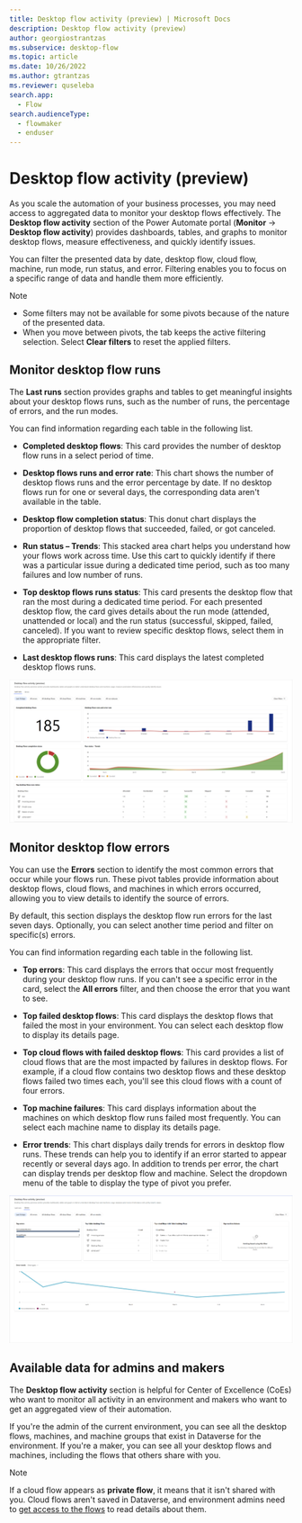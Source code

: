 ```yaml
---
title: Desktop flow activity (preview) | Microsoft Docs
description: Desktop flow activity (preview)
author: georgiostrantzas
ms.subservice: desktop-flow
ms.topic: article
ms.date: 10/26/2022
ms.author: gtrantzas
ms.reviewer: quseleba
search.app: 
  - Flow
search.audienceType: 
  - flowmaker
  - enduser
---
```


# Desktop flow activity (preview)

As you scale the automation of your business processes, you may need access to aggregated data to monitor your desktop flows effectively. The **Desktop flow activity** section of the Power Automate portal (**Monitor** -> **Desktop flow activity**) provides dashboards, tables, and graphs to monitor desktop flows, measure effectiveness, and quickly identify issues.  

You can filter the presented data by date, desktop flow, cloud flow, machine, run mode, run status, and error. Filtering enables you to focus on a specific range of data and handle them more efficiently.

>[!NOTE]
>
>- Some filters may not be available for some pivots because of the nature of the presented data.
>- When you move between pivots, the tab keeps the active filtering selection. Select **Clear filters** to reset the applied filters.

## Monitor desktop flow runs

The **Last runs** section provides graphs and tables to get meaningful insights about your desktop flows runs, such as the number of runs, the percentage of errors, and the run modes.

You can find information regarding each table in the following list.

- **Completed desktop flows**: This card provides the number of desktop flow runs in a select period of time.

- **Desktop flows runs and error rate**:  This chart shows the number of desktop flows runs and the error percentage by date. If no desktop flows run for one or several days, the corresponding data aren't available in the table.

- **Desktop flow completion status**: This donut chart displays the proportion of desktop flows that succeeded, failed, or got canceled.

- **Run status – Trends**: This stacked area chart helps you understand how your flows work across time. Use this cart to quickly identify if there was a particular issue during a dedicated time period, such as too many failures and low number of runs.

- **Top desktop flows runs status**: This card presents the desktop flow that ran the most during a dedicated time period. For each presented desktop flow, the card gives details about the run mode (attended, unattended or local) and the run status (successful, skipped, failed, canceled). If you want to review specific desktop flows, select them in the appropriate filter.

- **Last desktop flows runs**: This card displays the latest completed desktop flows runs.

[![Screenshot of the Last runs section of the Desktop flow activity.](media\desktop-flow-activity\desktop-flow-activity-runs.png "Screenshot of the Last runs section of the Desktop flow activity.")](media\desktop-flow-activity\desktop-flow-activity-runs.png#lightbox)

## Monitor desktop flow errors

You can use the **Errors** section to identify the most common errors that occur while your flows run. These pivot tables provide information about desktop flows, cloud flows, and machines in which errors occurred, allowing you to view details to identify the source of errors.

By default, this section displays the desktop flow run errors for the last seven days. Optionally, you can select another time period and filter on specific(s) errors.

You can find information regarding each table in the following list.

- **Top errors**: This card displays the errors that occur most frequently during your desktop flow runs.  If you can't see a specific error in the card, select the **All errors** filter, and then choose the error that you want to see.

- **Top failed desktop flows**: This card displays the desktop flows that failed the most in your environment. You can select each desktop flow to display its details page.

- **Top cloud flows with failed desktop flows**: This card provides a list of cloud flows that are the most impacted by failures in desktop flows. For example, if a cloud flow contains two desktop flows and these desktop flows failed two times each, you'll see this cloud flows with a count of four errors.  

- **Top machine failures**: This card displays information about the machines on which desktop flow runs failed most frequently. You can select each machine name to display its details page.

- **Error trends**: This chart displays daily trends for errors in desktop flow runs. These trends can help you to identify if an error started to appear recently or several days ago. In addition to trends per error, the chart can display trends per desktop flow and machine. Select the dropdown menu of the table to display the type of pivot you prefer.

[![Screenshot of the Errors section of the Desktop flow activity.](media\desktop-flow-activity\desktop-flow-activity-errors.png "Screenshot of the Errors section of the Desktop flow activity.")](media\desktop-flow-activity\desktop-flow-activity-errors.png#lightbox)

## Available data for admins and makers

The **Desktop flow activity** section is helpful for Center of Excellence (CoEs) who want to monitor all activity in an environment and makers who want to get an aggregated view of their automation.

If you're the admin of the current environment, you can see all the desktop flows, machines, and machine groups that exist in Dataverse for the environment. If you're a maker, you can see all your desktop flows and machines, including the flows that others share with you.

> [!NOTE]
> If a cloud flow appears as **private flow**, it means that it isn't shared with you. Cloud flows aren't saved in Dataverse, and environment admins need to [get access to the flows](../create-team-flows.md) to read details about them.
